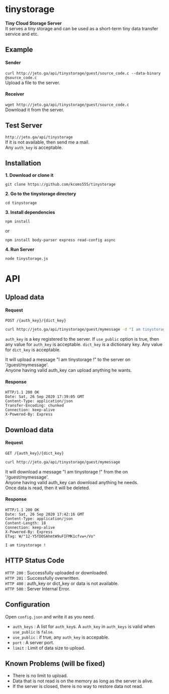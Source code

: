 # tinystorage
__Tiny Cloud Storage Server__  
It serves a tiny storage and can be used as a short-term tiny data transfer service and etc.

## Example
#### Sender
`curl http://jeto.ga/api/tinystorage/guest/source_code.c --data-binary @source_code.c`  
Upload a file to the server.  
#### Receiver
`wget http://jeto.ga/api/tinystorage/guest/source_code.c`  
Download it from the server.  

## Test Server
`http://jeto.ga/api/tinystorage`  
If it is not available, then send me a mail.  
Any `auth_key` is acceptable.  

## Installation
__1. Download or clone it__  
```
git clone https://github.com/kcoms555/tinystorage
```
__2. Go to the tinystorage directory__  
```
cd tinystorage
```
__3. Install dependencies__  
```
npm install
```
or
```
npm install body-parser express read-config async
```
__4. Run Server__  
```
node tinystorage.js
```

# API

## Upload data
#### Request
`POST /{auth_key}/{dict_key}`
``` bash
curl http://jeto.ga/api/tinystorage/guest/mymessage -d "I am tinystorage !"  
```
`auth_key` is a key registered to the server. If `use_public` option is true, then any value for `auth_key` is acceptable.
`dict_key` is a dictionary key. Any value for `dict_key` is acceptable.  

It will upload a message "I am tinystorage !" to the server on '/guest/mymessage'.  
Anyone having valid auth_key can upload anything he wants.
#### Response
```
HTTP/1.1 200 OK
Date: Sat, 26 Sep 2020 17:39:05 GMT
Content-Type: application/json
Transfer-Encoding: chunked
Connection: keep-alive
X-Powered-By: Express
```
## Download data
#### Request
`GET /{auth_key}/{dict_key}`
``` bash
curl http://jeto.ga/api/tinystorage/guest/mymessage
```
It will download a message "I am tinystorage !" from the on '/guest/mymessage'.  
Anyone having valid auth_key can download anything he needs.  
Once data is read, then it will be deleted.  
#### Response
```
HTTP/1.1 200 OK
Date: Sat, 26 Sep 2020 17:42:16 GMT
Content-Type: application/json
Content-Length: 18
Connection: keep-alive
X-Powered-By: Express
ETag: W/"12-Y5fDOSAhmtW9uFIFMK1cfvw+/Vo"

I am tinystorage !
```
## HTTP Status Code
`HTTP 200` : Successfully uploaded or downloaded.  
`HTTP 201` : Successfully overwritten.  
`HTTP 400` : auth_key or dict_key or data is not available.  
`HTTP 500` : Server Internal Error.  

## Configuration
Open `config.json` and write it as you need.  
* `auth_keys` : A list for `auth_key`s. A `auth_key` in `auth_keys` is valid when `use_public` is `false`.  
* `use_public` : if true, any `auth_key` is accepable.  
* `port` : A server port.  
* `limit` : Limit of data size to upload.  

## Known Problems (will be fixed)
* There is no limit to upload.  
* Data that is not read is on the memory as long as the server is alive.  
* If the server is closed, there is no way to restore data not read.
